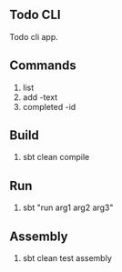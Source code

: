 Todo CLI
--------
Todo cli app.

Commands
--------
1. list
2. add -text
3. completed -id

Build
-----
1. sbt clean compile

Run
---
1. sbt "run arg1 arg2 arg3"

Assembly
--------
1. sbt clean test assembly